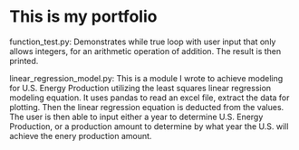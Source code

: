 # This is my portfolio

function_test.py: Demonstrates while true loop with user input that only allows integers, for an arithmetic operation of addition. The result is then printed.

linear_regression_model.py: This is a module I wrote to achieve modeling for U.S. Energy Production utilizing the least squares linear regression modeling equation. It uses pandas to read an excel file, extract the data for plotting. Then the linear regression equation is deducted from the values. The user is then able to input either a year to determine U.S. Energy Production, or a production amount to determine by what year the U.S. will achieve the enery production amount.
